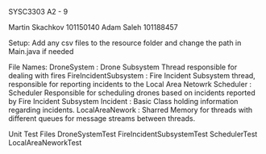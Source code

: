 SYSC3303 A2 - 9

Martin Skachkov 101150140
Adam Saleh 101188457

Setup:
Add any csv files to the resource folder and change the path in Main.java if needed

File Names:
DroneSystem : Drone Subsystem Thread responsible for dealing with fires
FireIncidentSubsystem : Fire Incident Subsystem thread, responsible for reporting incidents to the Local Area Netowrk
Scheduler : Scheduler Responsible for scheduling drones based on incidents reported by Fire Incident Subsystem
Incident : Basic Class holding information regarding incidents.
LocalAreaNework : Sharred Memory for threads with different queues for message streams between threads.

Unit Test Files
DroneSystemTest
FireIncidentSubsystemTest
SchedulerTest
LocalAreaNeworkTest
